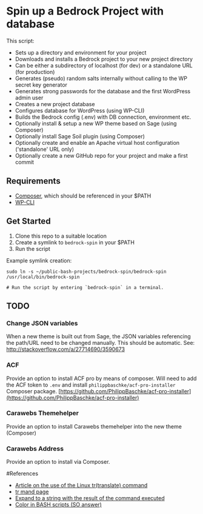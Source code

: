 Spin up a Bedrock Project with database
=======================================
This script:

- Sets up a directory and environment for your project
- Downloads and installs a Bedrock project to your new project directory
- Can be either a subdirectory of localhost (for dev) or a standalone URL (for production)
- Generates (pseudo) random salts internally without calling to the WP secret key generator
- Generates strong passwords for the database and the first WordPress admin user
- Creates a new project database
- Configures database for WordPress (using WP-CLI)
- Builds the Bedrock config (.env) with DB connection, environment etc.
- Optionally install & setup a new WP theme based on Sage (using Composer)
- Optionally install Sage Soil plugin (using Composer)
- Optionally create and enable an Apache virtual host configuration ('standalone' URL only)
- Optionally create a new GitHub repo for your project and make a first commit

## Requirements
- [Composer](https://getcomposer.org/), which should be referenced in your $PATH
- [WP-CLI](http://wp-cli.org/)

## Get Started
1. Clone this repo to a suitable location
2. Create a symlink to `bedrock-spin` in your $PATH
3. Run the script

Example symlink creation:
~~~
sudo ln -s ~/public-bash-projects/bedrock-spin/bedrock-spin /usr/local/bin/bedrock-spin

# Run the script by entering `bedrock-spin` in a terminal.
~~~

## TODO
### Change JSON variables
When a new theme is built out from Sage, the JSON variables referencing the path/URL need to be changed manually. This should be automatic.
See: http://stackoverflow.com/a/27714690/3590673

### ACF
Provide an option to install ACF pro by means of composer. Will need to add the ACF token to `.env` and install `philippbaschke/acf-pro-installer` Composer package.
[https://github.com/PhilippBaschke/acf-pro-installer](https://github.com/PhilippBaschke/acf-pro-installer)

### Carawebs Themehelper
Provide an option to install Carawebs themehelper into the new theme (Composer)

### Carawebs Address
Provide an option to install via Composer.

#References
- [Article on the use of the Linux tr(translate) command](http://www.thegeekstuff.com/2012/12/linux-tr-command/)
- [tr mand page](http://ss64.com/bash/tr.html)
- [Expand to a string with the result of the command executed](http://stackoverflow.com/a/25215059/3590673)
- [Color in BASH scripts (SO answer)](http://stackoverflow.com/a/5947802/3590673)
